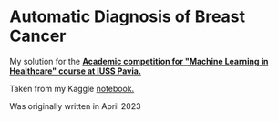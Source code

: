 # Automatic Diagnosis of Breast Cancer

My solution for the [**Academic competition for "Machine Learning in Healthcare" course at IUSS Pavia.**](https://www.kaggle.com/competitions/iuss-mlh-2023)  
  
Taken from my Kaggle [notebook.](https://www.kaggle.com/code/tohan0414/breast-cancer-classification-using-deep-learning)  

Was originally written in April 2023
